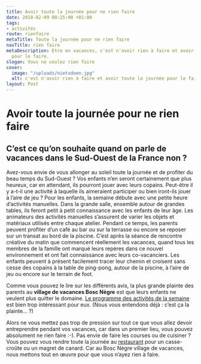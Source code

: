 ```yaml
---
title: Avoir toute la journée pour ne rien faire
date: 2018-02-09 00:25:00 +01:00
tags:
- activités
route: rienfaire
metaTitle: Toute la journée pour ne rien faire
navTitle: rien faire
metaDescription: Etre en vacances, c'est n'avoir rien à faire et avoir toute la journée
  pour le faire.
slogan: Vous ne voulez rien faire
cover:
  image: "/uploads/nietsdoen.jpg"
  alt: c'est n'avoir rien à faire et avoir toute la journée pour le faire.
layout: Post
---
```


# Avoir toute la journée pour ne rien faire

## C’est ce qu’on souhaite quand on parle de vacances dans le Sud-Ouest de la France non ?

Avez-vous envie de vous allonger au soleil toute la journée et de profiter du beau temps du Sud-Ouest ? Vos enfants n’en seront certainement que plus heureux, car en attendant, ils pourront jouer avec leurs copains. Peut-être il y a-t-il une activité à laquelle ils aimeraient participer ou bien iront-ils jouer à l’aire de jeu ?
Pour les enfants, la semaine débute avec une petite heure d’activités manuelles. Dans la grande salle, ensemble autour de grandes tables, ils feront petit à petit connaissance avec les enfants de leur âge. Les animateurs des activités manuelles s’assurent de varier les objets et matériaux utilisés entre chaque atelier. Pendant ce temps, les parents peuvent profiter d’un café au bar ou sur la terrasse ou encore se reposer sur un transat au bord de la piscine. C’est après la séance de rencontre créative du matin que commencent réellement les vacances, quand tous les membres de la famille ont marqué leurs repères dans ce nouvel environnement et ont fait connaissance avec leurs co-vacanciers. Les enfants peuvent à présent facilement tracer leur chemin et croisent sans cesse des copains à la table de ping-pong, autour de la piscine, à l’aire de jeu ou encore sur le terrain de foot.

Comme vous pouvez le lire sur les différents avis, la plus grande plainte des parents au **village de vacances Bosc Nègre** est que leurs enfants ne veulent plus quitter le domaine. [Le programme des activités de la semaine](/animations/) est bien trop intéressant pour eux. (Nous vous entendons déjà : c’est ça la plainte… ?)

Alors ne vous mettez pas trop de pression sur tout ce que vous allez devoir entreprendre pendant vos vacances, car dans un premier lieu, vous pouvez absolument ne rien faire :-). Pas envie de faire les courses ou de cuisiner ? Vous pouvez vous rendre toute la journée au [restaurant](https://www.boscnegre-vacances.com/restaurant/) pour un casse-croûte ou un magret de canard. Car au Bosc Nègre village de vacances, nous mettons tout en œuvre pour que vous n’ayez rien à faire.
